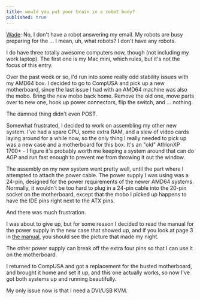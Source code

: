 ```yaml
---
title: would you put your brain in a robot body?
published: true
---
```


[Wade][]: No, I don't have a robot answering my email. My robots are
busy preparing for the ... I mean, uh, what robots? I don't have any
robots.

I do have three totally awesome computers now, though (not including my
work laptop). The first one is my Mac mini, which rules, but it's not
the focus of this entry.

Over the past week or so, I'd run into some really odd stability issues
with my AMD64 box. I decided to go to CompUSA and pick up a new
motherboard, since the last issue I had with an AMD64 machine was also
the mobo. Bring the new mobo back home. Remove the old one, move parts
over to new one, hook up power connectors, flip the switch, and ...
nothing.

The damned thing didn't even POST.

Somewhat frustrated, I decided to work on assembling my other new
system. I've had a spare CPU, some extra RAM, and a slew of video cards
laying around for a while now, so the only thing I really needed to pick
up was a new case and a motherboard for this box. It's an "old" AthlonXP
1700+ - I figure it's probably worth me keeping a system around that can
do AGP and run fast enough to prevent me from throwing it out the
window.

The assembly on my new system went pretty well, until the part where I
attempted to attach the power cable. The power supply I was using was a
24-pin, designed for the power requirements of the newer AMD64 systems.
Normally, it wouldn't be too hard to plug in a 24-pin cable into the
20-pin socket on the motherboard, except that the mobo I picked up
happens to have the IDE pins right next to the ATX pins.

And there was much frustration.

I was about to give up, but for some reason I decided to read the manual
for the power supply in the new case that showed up, and if you look at
page 3 in [the manual][], you should see the picture that made my night.

The other power supply can break off the extra four pins so that I can
use it on the motherboard.

I returned to CompUSA and got a replacement for the busted motherboard,
and brought it home and set it up, and this one actually works, so now
I've got both systems up and running beautifully.

My only issue now is that I need a DVI/USB KVM.

  [Wade]: http://wadejolson.blogspot.com/2005/09/where-in-world-is-carmen-sandiego.html
  [the manual]: http://www.antec.com/pdf/manuals/SmartPower2_En.pdf
